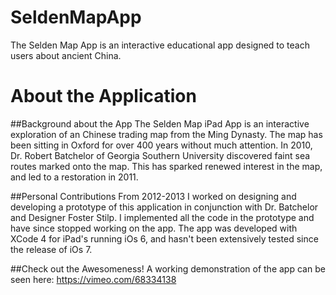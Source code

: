 SeldenMapApp
============

The Selden Map App is an interactive educational app designed to teach users about ancient China. 

About the Application
=====================
##Background about the App
The Selden Map iPad App is an interactive exploration of an Chinese trading map from the Ming Dynasty. The map has been sitting in Oxford for over 400 years without much attention. In 2010, Dr. Robert Batchelor of Georgia Southern University discovered faint sea routes marked onto the map. This has sparked renewed interest in the map, and led to a restoration in 2011.

##Personal Contributions
From 2012-2013 I worked on designing and developing a prototype of this application in conjunction with Dr. Batchelor and Designer Foster Stilp. I implemented all the code in the prototype and have since stopped working on the app. The app was developed with XCode 4 for iPad's running iOs 6, and hasn't been extensively tested since the release of iOs 7. 

##Check out the Awesomeness!
A working demonstration of the app can be seen here: https://vimeo.com/68334138



